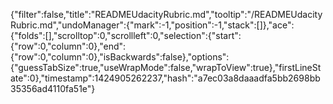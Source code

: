 {"filter":false,"title":"READMEUdacityRubric.md","tooltip":"/READMEUdacityRubric.md","undoManager":{"mark":-1,"position":-1,"stack":[]},"ace":{"folds":[],"scrolltop":0,"scrollleft":0,"selection":{"start":{"row":0,"column":0},"end":{"row":0,"column":0},"isBackwards":false},"options":{"guessTabSize":true,"useWrapMode":false,"wrapToView":true},"firstLineState":0},"timestamp":1424905262237,"hash":"a7ec03a8daaadfa5bb2698bb35356ad4110fa51e"}